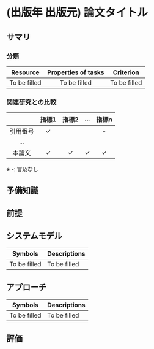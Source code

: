 <!-- 論文まとめテンプレート -->

# (出版年 出版元) 論文タイトル

## サマリ
<!--論文の新規性・手法のキモを2~3行で説明-->

### 分類
<!-- [スケジューリング手法の分類法](https://tier4.atlassian.net/wiki/spaces/~6422e65c57f0c028e2f72804/pages/2780268789)に従って以下の表を埋める-->

| Resource     | Properties of tasks | Criterion    |
| :----------: | :-----------------: | :----------: |
| To be filled | To be filled        | To be filled |

### 関連研究との比較
<!-- 関連研究の章を基に以下のような比較表を作成する -->

|          | 指標1 | 指標2 | ... | 指標n |
| :------: | :---: | :---: | :-: | :---: |
| 引用番号 |   $\checkmark$   |       |     |   -   |
|   ...    |       |       |     |       |
|  本論文  |   $\checkmark$   |   $\checkmark$   |  $\checkmark$  |   $\checkmark$   |

※ -: 言及なし

## 予備知識
<!-- アプローチを理解するために必要最低限な予備知識を記載 -->

## 前提
<!-- 単純化や制約を全て列挙する -->

## システムモデル
<!-- アプローチセクション以前に登場するシンボルを全て以下の表にまとめる -->

|   Symbols    | Descriptions |
| :----------: | :----------- |
| To be filled | To be filled |

<!-- 上記表に書けないモデルを記載 -->

<!-- ##前提と##システムモデルは論文の構成上書きやすい順序でOK -->

## アプローチ
<!-- アプローチセクションに登場するシンボルを全て以下の表にまとめる -->

|   Symbols    | Descriptions |
| :----------: | :----------- |
| To be filled | To be filled |

<!-- 論文の提案の主眼を簡潔にまとめる。この資料を読んで再現実装できるレベルにする。 -->

## 評価
<!-- 評価方法・結果・著者の考察を簡潔にまとめる -->
